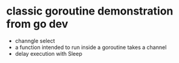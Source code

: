# classic goroutine demonstration from go dev

- channgle select
- a function intended to run inside a goroutine takes a channel
- delay execution with Sleep
